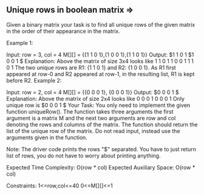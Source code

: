 Unique rows in boolean matrix  =>
-----------------------------


Given a binary matrix your task is to find all unique rows of the given matrix in the order of their appearance in the matrix.

Example 1:

Input:
row = 3, col = 4 
M[][] = {{1 1 0 1},{1 0 0 1},{1 1 0 1}}
Output: $1 1 0 1 $1 0 0 1 $
Explanation: Above the matrix of size 3x4
looks like
1 1 0 1
1 0 0 1
1 1 0 1
The two unique rows are R1: {1 1 0 1} and R2: {1 0 0 1}. 
As R1 first appeared at row-0 and R2 appeared at row-1, in the resulting list, R1 is kept before R2.
Example 2:

Input:
row = 2, col = 4 
M[][] = {{0 0 0 1}, {0 0 0 1}}
Output: $0 0 0 1 $
Explanation: Above the matrix of size 2x4
looks like
0 0 0 1
0 0 0 1
Only unique row is $0 0 0 1 $
Your Task:
You only need to implement the given function uniqueRow(). The function takes three arguments the first argument is a matrix M and the next two arguments are row and col denoting the rows and columns of the matrix. The function should return the list of the unique row of the matrix. Do not read input, instead use the arguments given in the function.

Note: The driver code prints the rows "$" separated. You have to just return list of rows, you do not have to worry about printing anything.

Expected Time Complexity: O(row * col)
Expected Auxiliary Space: O(row * col)

Constraints:
1<=row,col<=40
0<=M[][]<=1
